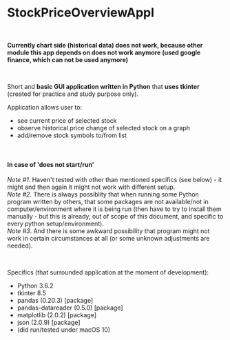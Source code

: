 # StockPriceOverviewAppl

<br>

**Currently chart side (historical data) does not work, because other module this app depends on does not work anymore (used google finance, which can not be used anymore)**

<br>

Short and **basic GUI application written in Python** that **uses tkinter** (created for practice and study purpose only). 

Application allows user to:
- see current price of selected stock
- observe historical price change of selected stock on a graph
- add/remove stock symbols to/from list

<br>

#### In case of 'does not start/run'

*Note #1*. Haven't tested with other than mentioned specifics (see below) - it might and then again it might not work with different setup.<br> 
*Note #2*. There is always possiblity that when running some Python program written by others, that some packages are not available/not in computer/environment where it is being run (then have to try to install them manually - but this is already, out of scope of this document, and specific to every python setup/environment).<br>
*Note #3*. And there is some awkward possibility that program might not work in certain circumstances at all (or some unknown adjustments are needed).<br>

<br>

Specifics (that surrounded application at the moment of development):
- Python 3.6.2
- tkinter 8.5
- pandas (0.20.3) [package]
- pandas-datareader (0.5.0) [package]
- matplotlib (2.0.2) [package]
- json (2.0.9) [package]
- (did run/tested under macOS 10)

